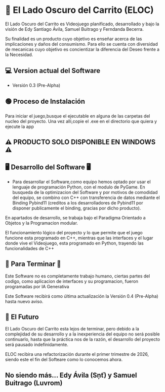 # 🛒 El Lado Oscuro del Carrito (ELOC)

El Lado Oscuro del Carrito es Videojuego planificado, desarrollado y bajo la visión de Edy Santiago Ávila, Samuel Buitrago y Ferndanda Becerra.

Su finalidad es un producto cuyo objetivo es enseñar acerca de las implicaciones y daños del consumismo. Para ello se cuenta con diversidad de mecanicas cuyo objetivo es concientizar la diferencia del Deseo frente a la Necesidad.

## 💻 Version actual del Software 

- Versión 0.3 (Pre-Alpha)

## 🟢 Proceso de Instalación

Para iniciar el juego,busque el ejecutable en alguna de las carpetas del nucleo del proyecto. Una vez alli,copie el .exe en el directorio que quiera y ejecute la app

## ⚠️ PRODUCTO SOLO DISPONIBLE EN WINDOWS ⚠️


## 🖥 Desarrollo del Software 🖥

- Para desarrollar el Software,como equipo hemos optado por usar el lenguaje de programación Python, con el modulo de PyGame. En busqueda de la optimizacion del Software y por motivos de comodidad del equipo, se combino con C++ con transferencia de datos mediante el Binding Pybind11 (creditos a los desarrolladores de Pybind11 por disponer publicamente el binding, gracias por dicho producto).

En apartados de desarrollo, se trabaja bajo el Paradigma Orientado a Objetos y la Programacion modular.

El funcionamiento lógico del proyecto y lo que permite que el juego funcione esta programado en C++, mientras que las interfaces y el lugar donde vive el Videojuego, esta programado en Python, trayendo las funcionalidades de C++

## 🏅 Para Terminar 🏅

Este Software no es completamente trabajo humano, ciertas partes del codigo, como aplicacion de interfaces y su programacion, fueron programadas por IA Generativa

Este Software recibirá como última actualización la Versión 0.4 (Pre-Alpha) hasta nuevo aviso. 


## 🚀 El Futuro

El Lado Oscuro del Carrito esta lejos de terminar, pero debido a la complejidad de su desarrollo y a la inexperiencia del equipo no será posible continuarlo, hasta que la práctica nos de la razón, el desarrollo del proyecto será pausado indefinidamente.

ELOC recibira una refactorización durante el primer trimestre de 2026, siendo este el fin del Softeare como lo conocemos ahora.


## No siendo más... Edy Ávila (Sņť) y Samuel Buitrago (Luvrom)

